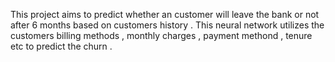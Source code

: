 This project aims to predict whether an customer will leave the bank or not after 6 months based on customers history .
This neural network utilizes the customers billing methods , monthly charges , payment methond , tenure etc to predict the churn .
